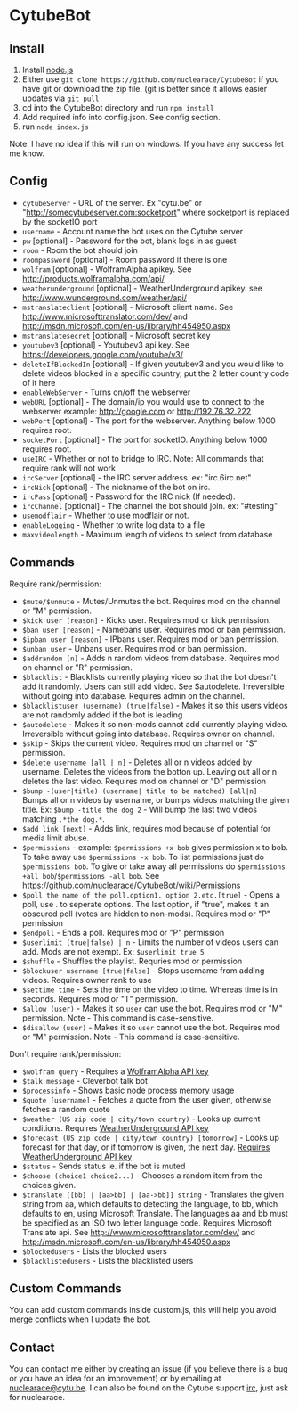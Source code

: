 CytubeBot
=========

Install
-------
1. Install [node.js](http://nodejs.org/)
2. Either use `git clone https://github.com/nuclearace/CytubeBot` if you have git or download the zip file. (git is better since it allows easier updates via `git pull`
3. cd into the CytubeBot directory and run `npm install`
4. Add required info into config.json. See config section.
5. run `node index.js`

Note: I have no idea if this will run on windows. If you have any success let me know.

Config
------
- `cytubeServer` - URL of the server. Ex "cytu.be" or "http://somecytubeserver.com:socketport" where socketport is replaced by the socketIO port
- `username` - Account name the bot uses on the Cytube server
- `pw` [optional] - Password for the bot, blank logs in as guest
- `room` - Room the bot should join
- `roompassword` [optional] - Room password if there is one
- `wolfram` [optional] - WolframAlpha apikey. See http://products.wolframalpha.com/api/
- `weatherunderground` [optional] - WeatherUnderground apikey. see http://www.wunderground.com/weather/api/
- `mstranslateclient` [optional] - Microsoft client name. See http://www.microsofttranslator.com/dev/ and http://msdn.microsoft.com/en-us/library/hh454950.aspx 
- `mstranslatesecret` [optional] - Microsoft secret key
- `youtubev3` [optional] - Youtubev3 api key. See https://developers.google.com/youtube/v3/
- `deleteIfBlockedIn` [optional] - If given youtubev3 and you would like to delete videos blocked in a specific country, put the 2 letter country code of it here
- `enableWebServer` - Turns on/off the webserver
- `webURL` [optional] - The domain/ip you would use to connect to the webserver example: http://google.com or http://192.76.32.222
- `webPort` [optional] - The port for the webserver. Anything below 1000 requires root.
- `socketPort` [optional] - The port for socketIO. Anything below 1000 requires root.
- `useIRC` - Whether or not to bridge to IRC. Note: All commands that require rank will not work
- `ircServer` [optional] - the IRC server address. ex: "irc.6irc.net"
- `ircNick` [optional] - The nickname of the bot on irc.
- `ircPass` [optional] - Password for the IRC nick (If needed).
- `ircChannel` [optional] - The channel the bot should join. ex: "#testing"
- `usemodflair` - Whether to use modflair or not.
- `enableLogging` - Whether to write log data to a file
- `maxvideolength` - Maximum length of videos to select from database


Commands
--------
Require rank/permission:

- `$mute/$unmute` - Mutes/Unmutes the bot. Requires mod on the channel or "M" permission.
- `$kick user [reason]` - Kicks user. Requires mod or kick permission.
- `$ban user [reason]` - Namebans user. Requires mod or ban permission.
- `$ipban user [reason]` - IPbans user. Requires mod or ban permission.
- `$unban user` - Unbans user. Requires mod or ban permission.
- `$addrandom [n]` - Adds n random videos from database. Requires mod on channel or "R" permission.
- `$blacklist` - Blacklists currently playing video so that the bot doesn't add it randomly. Users can still add video. See $autodelete. Irreversible  without going into database. Requires admin on the channel.
- `$blacklistuser (username) (true|false)` - Makes it so this users videos are not randomly added if the bot is leading
- `$autodelete` - Makes it so non-mods cannot add currently playing video. Irreversible without going into database. Requires owner on channel.
- `$skip` - Skips the current video. Requires mod on channel or "S" permission.
- `$delete username [all | n]` - Deletes all or n videos added by username. Deletes the videos from the botton up. Leaving out all or n deletes the last video. Requires mod on channel or "D" permission
- `$bump -(user|title) (username| title to be matched) [all|n]` - Bumps all or n videos by username, or bumps videos matching the given title. Ex: `$bump -title the dog 2` -  Will bump the last two videos matching `.*the dog.*`.
- `$add link [next]` -  Adds link, requires mod because of potential for media limit abuse.
- `$permissions` - example: `$permissions +x bob` gives permission x to bob. To take away use `$permissions -x bob`. To list permissions just do `$permissions bob`. To give or take away all permissions do `$permissions +all bob`/`$permissions -all bob`. See https://github.com/nuclearace/CytubeBot/wiki/Permissions
- `$poll the name of the poll.option1. option 2.etc.[true]` - Opens a poll, use . to seperate options. The last option, if "true", makes it an obscured poll (votes are hidden to non-mods). Requires mod or "P" permission
- `$endpoll` - Ends a poll. Requires mod or "P" permission
- `$userlimit (true|false) | n` - Limits the number of videos users can add. Mods are not exempt. Ex: `$userlimit true 5`
- `$shuffle` - Shuffles the playlist. Requries mod or permission
- `$blockuser username [true|false]` - Stops username from adding videos. Requires owner rank to use
- `$settime time` - Sets the time on the video to time. Whereas time is in seconds. Requires mod or "T" permission.
- `$allow (user)` - Makes it so `user` can use the bot. Requires mod or "M" permission. Note - This command is case-sensitive.
- `$disallow (user)` - Makes it so `user` cannot use the bot. Requires mod or "M" permission. Note - This command is case-sensitive.

Don't require rank/permission:

- `$wolfram query` - Requires a [WolframAlpha API key](http://products.wolframalpha.com/api/)
- `$talk message` - Cleverbot talk bot
- `$processinfo` - Shows basic node process memory usage
- `$quote [username]` - Fetches a quote from the user given, otherwise fetches a random quote
- `$weather (US zip code | city/town country)` - Looks up current conditions. Requires [WeatherUnderground API key](http://www.wunderground.com/weather/api/)
- `$forecast (US zip code | city/town country) [tomorrow]` - Looks up forecast for that day, or if tomorrow is given, the next day. [Requires WeatherUnderground API key](http://www.wunderground.com/weather/api/)
- `$status` - Sends status ie. if the bot is muted
- `$choose (choice1 choice2...)` - Chooses a random item from the choices given.
- `$translate [[bb] | [aa>bb] | [aa->bb]] string` -
    Translates the given string from aa, which defaults to detecting the language, to bb, which defaults to en, using Microsoft Translate.
    The languages aa and bb must be specified as an ISO two letter language code. Requires Microsoft Translate api. See http://www.microsofttranslator.com/dev/ and http://msdn.microsoft.com/en-us/library/hh454950.aspx
- `$blockedusers` - Lists the blocked users
- `$blacklistedusers` - Lists the blacklisted users


Custom Commands
---------------
You can add custom commands inside custom.js, this will help you avoid merge conflicts when I update the bot.

Contact
-------
You can contact me either by creating an issue (if you believe there is a bug or you have an idea for an improvement) or by emailing at nuclearace@cytu.be. I can also be found on the Cytube support [irc](http://webchat.6irc.net/?channels=cytube), just ask for nuclearace.
